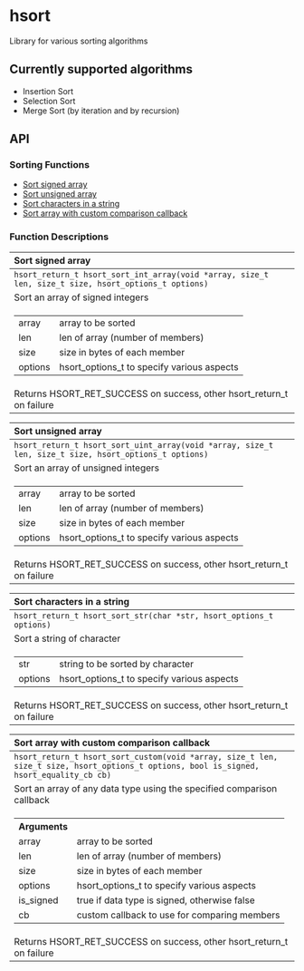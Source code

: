 # hsort
Library for various sorting algorithms

## Currently supported algorithms
* Insertion Sort
* Selection Sort
* Merge Sort (by iteration and by recursion)

## API

### Sorting Functions
* [Sort signed array](#sort_signed_array)
* [Sort unsigned array](#sort_unsigned_array)
* [Sort characters in a string](#sort_characters_in_a_string)
* [Sort array with custom comparison callback](#sort_array_with_custom_comparison_callback)

### Function Descriptions

|  <a name=sort_signed_array></a>Sort signed array
| :------------------------------------------------------------------------------------------------------------------ |
| `hsort_return_t hsort_sort_int_array(void *array, size_t len, size_t size, hsort_options_t options)`
| Sort an array of signed integers
| <table><tbody><tr><td>array</td><td>array to be sorted</td></tr><tr><td>len</td><td>len of array (number of members)</td></tr><tr><td>size</td><td>size in bytes of each member</td></tr><tr><td>options</td><td>hsort_options_t to specify various aspects</td></tr></tbody></table>
| Returns HSORT_RET_SUCCESS on success, other hsort_return_t on failure


|  <a name=sort_unsigned_array></a>Sort unsigned array
| :------------------------------------------------------------------------------------------------------------------ |
| `hsort_return_t hsort_sort_uint_array(void *array, size_t len, size_t size, hsort_options_t options)`
| Sort an array of unsigned integers
| <table><tbody><tr><td>array</td><td>array to be sorted</td></tr><tr><td>len</td><td>len of array (number of members)</td></tr><tr><td>size</td><td>size in bytes of each member</td></tr><tr><td>options</td><td>hsort_options_t to specify various aspects</td></tr></tbody></table>
| Returns HSORT_RET_SUCCESS on success, other hsort_return_t on failure

|  <a name=sort_characters_in_a_string></a>Sort characters in a string
| :------------------------------------------------------------------------------------------------------------------ |
| `hsort_return_t hsort_sort_str(char *str, hsort_options_t options)`
| Sort a string of character
| <table><tbody><tr><td>str</td><td>string to be sorted by character</td></tr><tr><td>options</td><td>hsort_options_t to specify various aspects</td></tr></tbody></table>
| Returns HSORT_RET_SUCCESS on success, other hsort_return_t on failure

|  <a name=sort_array_with_custom_comparison_callback></a>Sort array with custom comparison callback
| :------------------------------------------------------------------------------------------------------------------ |
| `hsort_return_t hsort_sort_custom(void *array, size_t len, size_t size, hsort_options_t options, bool is_signed, hsort_equality_cb cb)`
| Sort an array of any data type using the specified comparison callback
| <table><tbody><tr><th>Arguments</th></tr><tr><td>array</td><td>array to be sorted</td></tr><tr><td>len</td><td>len of array (number of members)</td></tr><tr><td>size</td><td>size in bytes of each member</td></tr><tr><td>options</td><td>hsort_options_t to specify various aspects</td></tr><tr><td>is_signed</td><td>true if data type is signed, otherwise false</td></tr><tr><td>cb</td><td>custom callback to use for comparing members</td></tr></tbody></table>
| Returns HSORT_RET_SUCCESS on success, other hsort_return_t on failure

